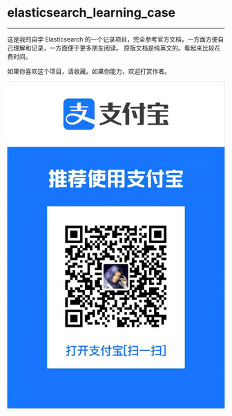 # elasticsearch_learning_case

---
这是我的自学 Elasticsearch 的一个记录项目，完全参考官方文档，一方面方便自己理解和记录，一方面便于更多朋友阅读。
原版文档是纯英文的。看起来比较花费时间。

如果你喜欢这个项目，请收藏。如果你能力，欢迎打赏作者。

![img.png](common_file/img.png)